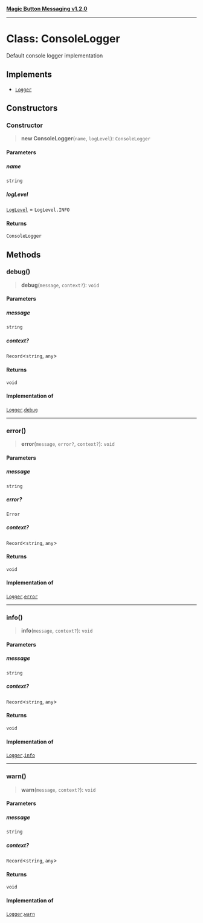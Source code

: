 [**Magic Button Messaging v1.2.0**](../README.md)

***

# Class: ConsoleLogger

Default console logger implementation

## Implements

- [`Logger`](../interfaces/Logger.md)

## Constructors

### Constructor

> **new ConsoleLogger**(`name`, `logLevel`): `ConsoleLogger`

#### Parameters

##### name

`string`

##### logLevel

[`LogLevel`](../enumerations/LogLevel.md) = `LogLevel.INFO`

#### Returns

`ConsoleLogger`

## Methods

### debug()

> **debug**(`message`, `context?`): `void`

#### Parameters

##### message

`string`

##### context?

`Record`\<`string`, `any`\>

#### Returns

`void`

#### Implementation of

[`Logger`](../interfaces/Logger.md).[`debug`](../interfaces/Logger.md#debug)

***

### error()

> **error**(`message`, `error?`, `context?`): `void`

#### Parameters

##### message

`string`

##### error?

`Error`

##### context?

`Record`\<`string`, `any`\>

#### Returns

`void`

#### Implementation of

[`Logger`](../interfaces/Logger.md).[`error`](../interfaces/Logger.md#error)

***

### info()

> **info**(`message`, `context?`): `void`

#### Parameters

##### message

`string`

##### context?

`Record`\<`string`, `any`\>

#### Returns

`void`

#### Implementation of

[`Logger`](../interfaces/Logger.md).[`info`](../interfaces/Logger.md#info)

***

### warn()

> **warn**(`message`, `context?`): `void`

#### Parameters

##### message

`string`

##### context?

`Record`\<`string`, `any`\>

#### Returns

`void`

#### Implementation of

[`Logger`](../interfaces/Logger.md).[`warn`](../interfaces/Logger.md#warn)

